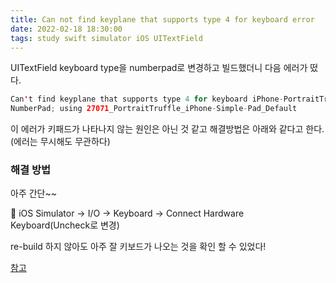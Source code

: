```yaml
---
title: Can not find keyplane that supports type 4 for keyboard error
date: 2022-02-18 18:30:00
tags: study swift simulator iOS UITextField
---
```


UITextField keyboard type을 numberpad로 변경하고 빌드했더니 다음 에러가 떴다.

```swift
Can't find keyplane that supports type 4 for keyboard iPhone-PortraitTruffle-
NumberPad; using 27071_PortraitTruffle_iPhone-Simple-Pad_Default
```

이 에러가 키패드가 나타나지 않는 원인은 아닌 것 같고 해결방법은 아래와 같다고 한다. (에러는 무시해도 무관하다)

### 해결 방법

아주 간단~~

<aside>
🔎 iOS Simulator → I/O → Keyboard → Connect Hardware Keyboard(Uncheck로 변경)

</aside>

re-build 하지 않아도 아주 잘 키보드가 나오는 것을 확인 할 수 있었다!

[참고](https://developer.apple.com/forums/thread/126616)
